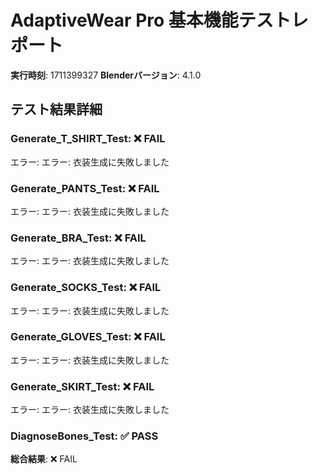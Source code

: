 # AdaptiveWear Pro 基本機能テストレポート

**実行時刻**: 1711399327
**Blenderバージョン**: 4.1.0

## テスト結果詳細

### Generate_T_SHIRT_Test: ❌ FAIL
エラー: エラー: 衣装生成に失敗しました


### Generate_PANTS_Test: ❌ FAIL
エラー: エラー: 衣装生成に失敗しました


### Generate_BRA_Test: ❌ FAIL
エラー: エラー: 衣装生成に失敗しました


### Generate_SOCKS_Test: ❌ FAIL
エラー: エラー: 衣装生成に失敗しました


### Generate_GLOVES_Test: ❌ FAIL
エラー: エラー: 衣装生成に失敗しました


### Generate_SKIRT_Test: ❌ FAIL
エラー: エラー: 衣装生成に失敗しました


### DiagnoseBones_Test: ✅ PASS


**総合結果**: ❌ FAIL
